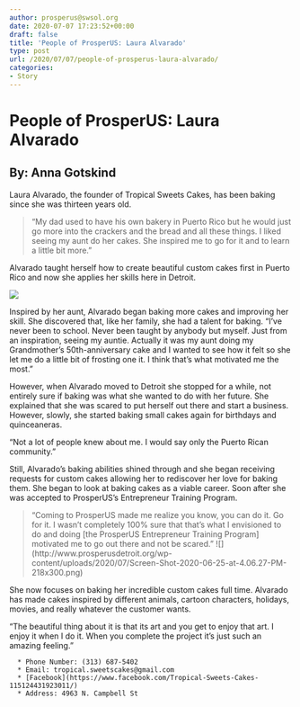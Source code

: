 ```yaml
---
author: prosperus@swsol.org
date: 2020-07-07 17:23:52+00:00
draft: false
title: 'People of ProsperUS: Laura Alvarado'
type: post
url: /2020/07/07/people-of-prosperus-laura-alvarado/
categories:
- Story
---
```


# People of ProsperUS: Laura Alvarado




## By: Anna Gotskind


Laura Alvarado, the founder of Tropical Sweets Cakes, has been baking since she was thirteen years old.



<blockquote>“My dad used to have his own bakery in Puerto Rico but he would just go more into the crackers and the bread and all these things. I liked seeing my aunt do her cakes. She inspired me to go for it and to learn a little bit more.”</blockquote>


Alvarado taught herself how to create beautiful custom cakes first in Puerto Rico and now she applies her skills here in Detroit.

![](http://www.prosperusdetroit.org/wp-content/uploads/2020/07/Screen-Shot-2020-06-25-at-4.05.49-PM-221x300.png)


Inspired by her aunt, Alvarado began baking more cakes and improving her skill. She discovered that, like her family, she had a talent for baking. “I’ve never been to school. Never been taught by anybody but myself. Just from an inspiration, seeing my auntie. Actually it was my aunt doing my Grandmother’s 50th-anniversary cake and I wanted to see how it felt so she let me do a little bit of frosting one it. I think that’s what motivated me the most.”  

However, when Alvarado moved to Detroit she stopped for a while, not entirely sure if baking was what she wanted to do with her future. She explained that she was scared to put herself out there and start a business. However, slowly, she started baking small cakes again for birthdays and quinceaneras. 

“Not a lot of people knew about me. I would say only the Puerto Rican community.”

Still, Alvarado’s baking abilities shined through and she began receiving requests for custom cakes allowing her to rediscover her love for baking them. She began to look at baking cakes as a viable career. Soon after she was accepted to ProsperUS’s Entrepreneur Training Program.


<blockquote>“Coming to ProsperUS made me realize you know, you can do it. Go for it. I wasn’t completely 100% sure that that’s what I envisioned to do and doing [the ProsperUS Entrepreneur Training Program] motivated me to go out there and not be scared.” ![](http://www.prosperusdetroit.org/wp-content/uploads/2020/07/Screen-Shot-2020-06-25-at-4.06.27-PM-218x300.png)
</blockquote>


She now focuses on baking her incredible custom cakes full time. Alvarado has made cakes inspired by different animals, cartoon characters, holidays, movies, and really whatever the customer wants.

“The beautiful thing about it is that its art and you get to enjoy that art. I enjoy it when I do it. When you complete the project it’s just such an amazing feeling.”



 	  * Phone Number: (313) 687-5402
 	  * Email: tropical.sweetscakes@gmail.com
 	  * [Facebook](https://www.facebook.com/Tropical-Sweets-Cakes-115124431923011/)
 	  * Address: 4963 N. Campbell St

